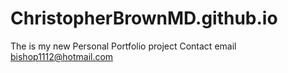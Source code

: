 # ChristopherBrownMD.github.io
The is my new  Personal Portfolio project
Contact email bishop1112@hotmail.com

